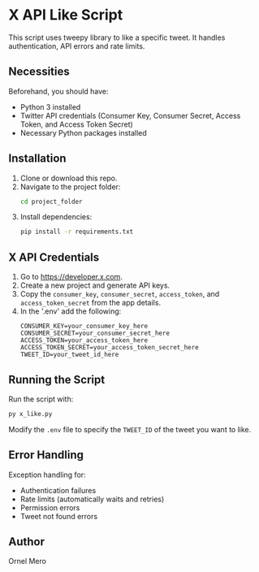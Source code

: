 # X API Like Script

This script uses tweepy library to like a specific tweet. It handles authentication, API errors and rate limits.

## Necessities

Beforehand, you should have:
- Python 3 installed
- Twitter API credentials (Consumer Key, Consumer Secret, Access Token, and Access Token Secret)
- Necessary Python packages installed

## Installation

1. Clone or download this repo.
2. Navigate to the project folder:
   ```bash
   cd project_folder
   ```
3. Install dependencies:
   ```bash
   pip install -r requirements.txt
   ```

## X API Credentials

1. Go to https://developer.x.com.
2. Create a new project and generate API keys.
3. Copy the `consumer_key`, `consumer_secret`, `access_token`, and `access_token_secret` from the app details.
4. In the '.env' add the following:
   ```env
   CONSUMER_KEY=your_consumer_key_here
   CONSUMER_SECRET=your_consumer_secret_here
   ACCESS_TOKEN=your_access_token_here
   ACCESS_TOKEN_SECRET=your_access_token_secret_here
   TWEET_ID=your_tweet_id_here
   ```

## Running the Script

Run the script with:
```bash
py x_like.py
```

Modify the `.env` file to specify the `TWEET_ID` of the tweet you want to like.

## Error Handling

Exception handling for:
- Authentication failures
- Rate limits (automatically waits and retries)
- Permission errors
- Tweet not found errors

## Author
Ornel Mero

